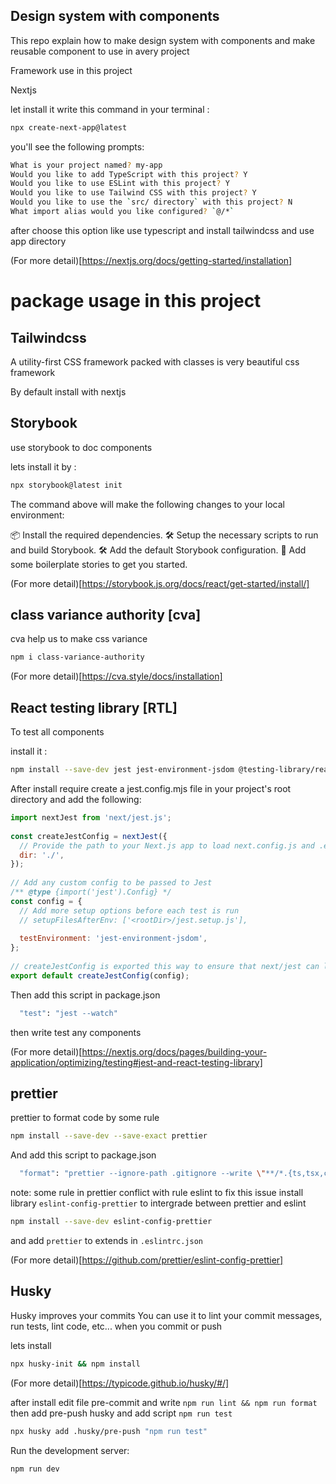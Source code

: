 
## Design system with components

This repo explain how to make design system with components and make reusable component to use in avery project

Framework use in this project

Nextjs

let install it write this command in your terminal :

```bash
npx create-next-app@latest
```
you'll see the following prompts:

```bash
What is your project named? my-app
Would you like to add TypeScript with this project? Y
Would you like to use ESLint with this project? Y
Would you like to use Tailwind CSS with this project? Y
Would you like to use the `src/ directory` with this project? N
What import alias would you like configured? `@/*`
```
after choose this option like use typescript and install tailwindcss and use app directory

(For more detail)[https://nextjs.org/docs/getting-started/installation]

# package usage in this project

## Tailwindcss
A utility-first CSS framework packed with classes is very beautiful css framework

By default install with nextjs

## Storybook
use storybook to  doc components

lets install it by :
```bash
npx storybook@latest init
```
The command above will make the following changes to your local environment:

📦 Install the required dependencies.
🛠 Setup the necessary scripts to run and build Storybook.
🛠 Add the default Storybook configuration.
📝 Add some boilerplate stories to get you started.


(For more detail)[https://storybook.js.org/docs/react/get-started/install/]

## class variance authority [cva]

cva help us to make css variance 

```bash
npm i class-variance-authority
```

(For more detail)[https://cva.style/docs/installation]

## React testing library [RTL]

To test all components

install it :

```bash
npm install --save-dev jest jest-environment-jsdom @testing-library/react @testing-library/jest-dom
```
After install require create a jest.config.mjs file in your project's root directory and add the following:

```javascript
import nextJest from 'next/jest.js';
 
const createJestConfig = nextJest({
  // Provide the path to your Next.js app to load next.config.js and .env files in your test environment
  dir: './',
});
 
// Add any custom config to be passed to Jest
/** @type {import('jest').Config} */
const config = {
  // Add more setup options before each test is run
  // setupFilesAfterEnv: ['<rootDir>/jest.setup.js'],
 
  testEnvironment: 'jest-environment-jsdom',
};
 
// createJestConfig is exported this way to ensure that next/jest can load the Next.js config which is async
export default createJestConfig(config);
```

Then add this script in package.json

```bash
  "test": "jest --watch"
```
then write test any components

(For more detail)[https://nextjs.org/docs/pages/building-your-application/optimizing/testing#jest-and-react-testing-library] 

## prettier

prettier to format code by some rule

```bash
npm install --save-dev --save-exact prettier
```
And add this script to package.json

```bash
  "format": "prettier --ignore-path .gitignore --write \"**/*.{ts,tsx,css}\"",
```
note: some rule in prettier conflict with rule eslint to fix this issue install library `eslint-config-prettier` to intergrade between prettier and eslint

```bash
npm install --save-dev eslint-config-prettier
```
and add `prettier` to extends in `.eslintrc.json`

(For more detail)[https://github.com/prettier/eslint-config-prettier]

## Husky
Husky improves your commits 
You can use it to lint your commit messages, run tests, lint code, etc... when you commit or push

lets install

```bash
npx husky-init && npm install
```
(For more detail)[https://typicode.github.io/husky/#/]

after install
edit file pre-commit and write `npm run lint && npm run format`
then 
add pre-push husky and add script `npm run test`

```bash
npx husky add .husky/pre-push "npm run test"
```


Run the development server:

```bash
npm run dev
```
